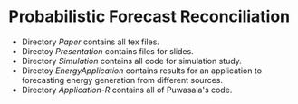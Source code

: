 # Probabilistic Forecast Reconciliation

- Directory *Paper* contains all tex files.
- Directoy *Presentation* contains files for slides.
- Directory *Simulation* contains all code for simulation study.
- Directoy *EnergyApplication* contains results for an application to forecasting energy generation from different sources.
- Directory *Application-R* contains all of Puwasala's code.
